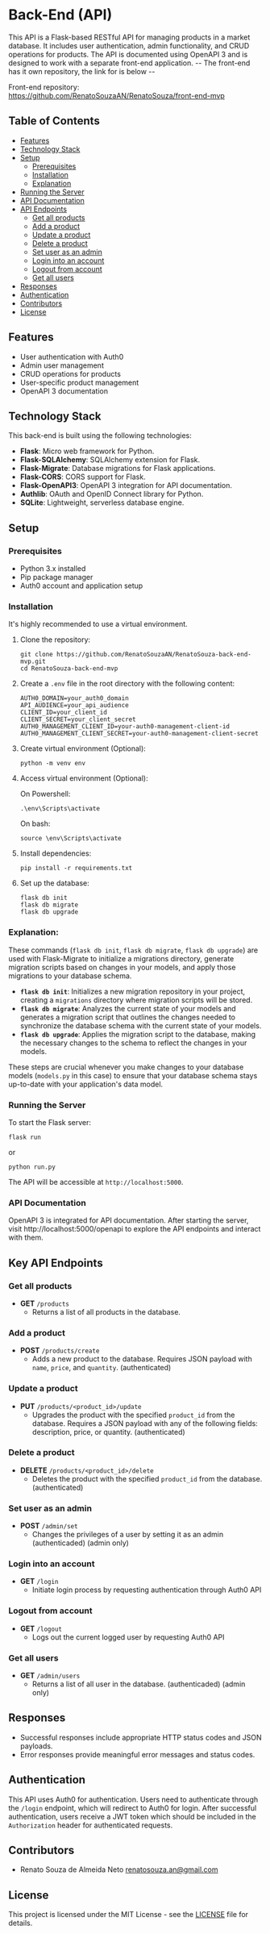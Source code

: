 # Back-End (API)

This API is a Flask-based RESTful API for managing products in a market database. It includes user authentication, admin functionality, and CRUD operations for products. The API is documented using OpenAPI 3 and is designed to work with a separate front-end application. -- The front-end has it own repository, the link for is below --

Front-end repository: https://github.com/RenatoSouzaAN/RenatoSouza/front-end-mvp

## Table of Contents

-   [Features](#features)
-   [Technology Stack](#technology-stack)
-   [Setup](#setup)
    -   [Prerequisites](#prerequisites)
    -   [Installation](#installation)
    -   [Explanation](#explanation)
-   [Running the Server](#running-the-server)
-   [API Documentation](#api-documentation)
-   [API Endpoints](#api-endpoints)
    -   [Get all products](#get-all-products)
    -   [Add a product](#add-a-product)
    -   [Update a product](#update-a-product)
    -   [Delete a product](#delete-a-product)
    -   [Set user as an admin](#set-user-as-an-admin)
    -   [Login into an account](#login-into-an-account)
    -   [Logout from account](#logout-from-account)
    -   [Get all users](#get-all-users)
-   [Responses](#responses)
-   [Authentication](#authentication)
-   [Contributors](#contributors)
-   [License](#license)

## Features

-   User authentication with Auth0
-   Admin user management
-   CRUD operations for products
-   User-specific product management
-   OpenAPI 3 documentation

## Technology Stack
This back-end is built using the following technologies:

-   **Flask**: Micro web framework for Python.
-   **Flask-SQLAlchemy**: SQLAlchemy extension for Flask.
-   **Flask-Migrate**: Database migrations for Flask applications.
-   **Flask-CORS**: CORS support for Flask.
-   **Flask-OpenAPI3**: OpenAPI 3 integration for API documentation.
-   **Authlib**: OAuth and OpenID Connect library for Python.
-   **SQLite**: Lightweight, serverless database engine.

## Setup

### Prerequisites

-   Python 3.x installed
-   Pip package manager
-   Auth0 account and application setup

### Installation

It's highly recommended to use a virtual environment.

1. Clone the repository:

    ```
    git clone https://github.com/RenatoSouzaAN/RenatoSouza-back-end-mvp.git
    cd RenatoSouza-back-end-mvp
    ```

2. Create a `.env` file in the root directory with the following content:
   ```
   AUTH0_DOMAIN=your_auth0_domain
   API_AUDIENCE=your_api_audience
   CLIENT_ID=your_client_id
   CLIENT_SECRET=your_client_secret
   AUTH0_MANAGEMENT_CLIENT_ID=your-auth0-management-client-id
   AUTH0_MANAGEMENT_CLIENT_SECRET=your-auth0-management-client-secret
   ```

3. Create virtual environment (Optional):

    ```
    python -m venv env
    ```

4. Access virtual environment (Optional):

    On Powershell:

    ```
    .\env\Scripts\activate
    ```

    On bash:

    ```
    source \env\Scripts\activate
    ```

5. Install dependencies:

    ```
    pip install -r requirements.txt
    ```

6. Set up the database:
    ```
    flask db init
    flask db migrate
    flask db upgrade
    ```

### Explanation:

These commands (`flask db init`, `flask db migrate`, `flask db upgrade`) are used with Flask-Migrate to initialize a migrations directory, generate migration scripts based on changes in your models, and apply those migrations to your database schema.

-   **`flask db init`**: Initializes a new migration repository in your project, creating a `migrations` directory where migration scripts will be stored.
-   **`flask db migrate`**: Analyzes the current state of your models and generates a migration script that outlines the changes needed to synchronize the database schema with the current state of your models.
-   **`flask db upgrade`**: Applies the migration script to the database, making the necessary changes to the schema to reflect the changes in your models.

These steps are crucial whenever you make changes to your database models (`models.py` in this case) to ensure that your database schema stays up-to-date with your application's data model.

### Running the Server

To start the Flask server:

```
flask run
```

or

```
python run.py
```

The API will be accessible at `http://localhost:5000`.

### API Documentation

OpenAPI 3 is integrated for API documentation. After starting the server, visit http://localhost:5000/openapi to explore the API endpoints and interact with them.

## Key API Endpoints

### Get all products

-   **GET** `/products`
    -   Returns a list of all products in the database.

### Add a product

-   **POST** `/products/create`
    -   Adds a new product to the database. Requires JSON payload with `name`, `price`, and `quantity`. (authenticated)

### Update a product

-   **PUT** `/products/<product_id>/update`
    -   Upgrades the product with the specified `product_id` from the database. Requires a JSON payload with any of the following fields: description, price, or quantity. (authenticated)

### Delete a product

-   **DELETE** `/products/<product_id>/delete`
    -   Deletes the product with the specified `product_id` from the database. (authenticated)

### Set user as an admin
-   **POST** `/admin/set`
    -   Changes the privileges of a user by setting it as an admin (authenticaded) (admin only)

### Login into an account
-   **GET** `/login`
    -   Initiate login process by requesting authentication through Auth0 API

### Logout from account
-   **GET** `/logout`
    -   Logs out the current logged user by requesting Auth0 API

### Get all users
-   **GET** `/admin/users`
    -   Returns a list of all user in the database. (authenticaded) (admin only)

## Responses

-   Successful responses include appropriate HTTP status codes and JSON payloads.
-   Error responses provide meaningful error messages and status codes.

## Authentication

This API uses Auth0 for authentication. Users need to authenticate through the `/login` endpoint, which will redirect to Auth0 for login. After successful authentication, users receive a JWT token which should be included in the `Authorization` header for authenticated requests.

## Contributors

-   Renato Souza de Almeida Neto <renatosouza.an@gmail.com>

## License

This project is licensed under the MIT License - see the [LICENSE](RenatoSouza-back-end-mvp\LICENSE) file for details.
